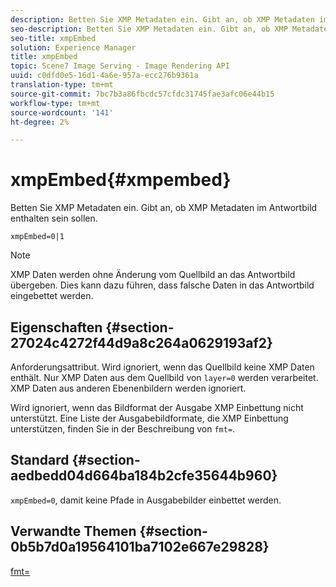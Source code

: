 ```yaml
---
description: Betten Sie XMP Metadaten ein. Gibt an, ob XMP Metadaten im Antwortbild enthalten sein sollen.
seo-description: Betten Sie XMP Metadaten ein. Gibt an, ob XMP Metadaten im Antwortbild enthalten sein sollen.
seo-title: xmpEmbed
solution: Experience Manager
title: xmpEmbed
topic: Scene7 Image Serving - Image Rendering API
uuid: c0dfd0e5-16d1-4a6e-957a-ecc276b9361a
translation-type: tm+mt
source-git-commit: 7bc7b3a86fbcdc57cfdc31745fae3afc06e44b15
workflow-type: tm+mt
source-wordcount: '141'
ht-degree: 2%

---
```



# xmpEmbed{#xmpembed}

Betten Sie XMP Metadaten ein. Gibt an, ob XMP Metadaten im Antwortbild enthalten sein sollen.

`xmpEmbed=0|1`

>[!NOTE]
>
>XMP Daten werden ohne Änderung vom Quellbild an das Antwortbild übergeben. Dies kann dazu führen, dass falsche Daten in das Antwortbild eingebettet werden.

## Eigenschaften {#section-27024c4272f44d9a8c264a0629193af2}

Anforderungsattribut. Wird ignoriert, wenn das Quellbild keine XMP Daten enthält. Nur XMP Daten aus dem Quellbild von `layer=0` werden verarbeitet. XMP Daten aus anderen Ebenenbildern werden ignoriert.

Wird ignoriert, wenn das Bildformat der Ausgabe XMP Einbettung nicht unterstützt. Eine Liste der Ausgabebildformate, die XMP Einbettung unterstützen, finden Sie in der Beschreibung von `fmt=`.

## Standard {#section-aedbedd04d664ba184b2cfe35644b960}

`xmpEmbed=0`, damit keine Pfade in Ausgabebilder einbettet werden.

## Verwandte Themen {#section-0b5b7d0a19564101ba7102e667e29828}

[fmt=](../../../../../is-api/http-ref/image-serving-api-ref/c-http-protocol-reference/c-command-reference/r-is-http-fmt.md#reference-cdf10043423b45ba9fe15157fb3ae37a)
